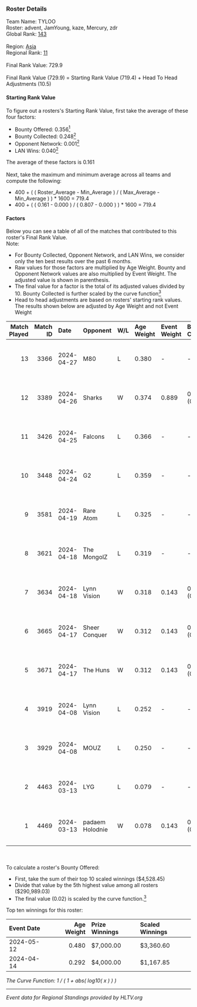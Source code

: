 ### Roster Details<br />
Team Name: TYLOO<br />
Roster: advent, JamYoung, kaze, Mercury, zdr<br />
Global Rank: [143](../../standings_global_2024_08_28.md)<br />
<br />
Region: [Asia]( ../../standings_asia_2024_08_28.md)<br />
Regional Rank: [11]( ../../standings_asia_2024_08_28.md)<br />
<br />
Final Rank Value:  729.9<br />
<br />
Final Rank Value (729.9) = Starting Rank Value (719.4) + Head To Head Adjustments (10.5)<br />

#### Starting Rank Value<br />
To figure out a rosters's Starting Rank Value, first take the average of these four factors:<br />
- Bounty Offered: 0.356[<sup>1</sup>](#table2)
- Bounty Collected: 0.248[<sup>2</sup>](#table1)
- Opponent Network: 0.001[<sup>2</sup>](#table1)
- LAN Wins: 0.040[<sup>2</sup>](#table1)

The average of these factors is 0.161<br />
<br />
Next, take the maximum and minimum average across all teams and compute the following:<br />
- 400 + ( ( Roster_Average - Min_Average ) / ( Max_Average - Min_Average ) ) * 1600 = 719.4
- 400 + ( ( 0.161 - 0.000 ) / ( 0.807 - 0.000 ) ) * 1600 = 719.4


#### Factors<br />
Below you can see a table of all of the matches that contributed to this roster's Final Rank Value.<br />
Note:<br />

- For Bounty Collected, Opponent Network, and LAN Wins, we consider only the ten best results over the past 6 months.
- Raw values for those factors are multiplied by Age Weight. Bounty and Opponent Network values are also multiplied by Event Weight. The adjusted value is shown in parenthesis.
- The final value for a factor is the total of its adjusted values divided by 10. Bounty Collected is further scaled by the curve function[<sup>3</sup>](#curveFunction)
- Head to head adjustments are based on rosters' starting rank values. The results shown below are adjusted by Age Weight and not Event Weight
<span id="table1"></span><br />


| Match Played | Match ID | Date       | Opponent        | W/L | Age Weight | Event Weight | Bounty Collected | Opponent Network | LAN Wins  | H2H Adj. | Roster                                  |
| -: | -: | :- | :- | :- | :- | :- | :- | :- | :- | -: | :- |
|           13 |     3366 | 2024-04-27 | M80             | L   | 0.380      | -            | -                | -                | -         |    -0.99 | advent, JamYoung, kaze, Mercury, zdr    |
|           12 |     3389 | 2024-04-26 | Sharks          | W   | 0.374      | 0.889        | 0.017 (0.006)    | 0.019 (0.006)    | 1 (0.374) |     6.18 | advent, JamYoung, kaze, Mercury, zdr    |
|           11 |     3426 | 2024-04-25 | Falcons         | L   | 0.366      | -            | -                | -                | -         |    -0.09 | advent, JamYoung, kaze, Mercury, zdr    |
|           10 |     3448 | 2024-04-24 | G2              | L   | 0.359      | -            | -                | -                | -         |    -0.01 | advent, JamYoung, kaze, Mercury, zdr    |
|            9 |     3581 | 2024-04-19 | Rare Atom       | L   | 0.325      | -            | -                | -                | -         |    -3.14 | advent, JamYoung, kaze, Mercury, zdr    |
|            8 |     3621 | 2024-04-18 | The MongolZ     | L   | 0.319      | -            | -                | -                | -         |    -0.02 | advent, JamYoung, kaze, Mercury, zdr    |
|            7 |     3634 | 2024-04-18 | Lynn Vision     | W   | 0.318      | 0.143        | 0.074 (0.003)    | 0.126 (0.006)    | 0 (0.000) |     7.84 | advent, JamYoung, kaze, Mercury, zdr    |
|            6 |     3665 | 2024-04-17 | Sheer Conquer   | W   | 0.312      | 0.143        | 0.000 (0.000)    | 0.011 (0.000)    | 0 (0.000) |     2.11 | advent, JamYoung, kaze, Mercury, zdr    |
|            5 |     3671 | 2024-04-17 | The Huns        | W   | 0.312      | 0.143        | 0.000 (0.000)    | 0.000 (0.000)    | 0 (0.000) |     1.42 | advent, JamYoung, kaze, Mercury, zdr    |
|            4 |     3919 | 2024-04-08 | Lynn Vision     | L   | 0.252      | -            | -                | -                | -         |    -1.71 | advent, JamYoung, kaze, Mercury, zdr    |
|            3 |     3929 | 2024-04-08 | MOUZ            | L   | 0.250      | -            | -                | -                | -         |    -0.02 | advent, JamYoung, kaze, Mercury, zdr    |
|            2 |     4463 | 2024-03-13 | LYG             | L   | 0.079      | -            | -                | -                | -         |    -1.37 | advent, JamYoung, lyrics3, Mercury, zdr |
|            1 |     4469 | 2024-03-13 | padaem Holodnie | W   | 0.078      | 0.143        | 0.000 (0.000)    | 0.000 (0.000)    | 0 (0.000) |     0.35 | advent, JamYoung, lyrics3, Mercury, zdr |

<br />
<span id="table2"></span><br />
To calculate a roster's Bounty Offered:<br />

- First, take the sum of their top 10 scaled winnings ($4,528.45)
- Divide that value by the 5th highest value among all rosters ($290,989.03)
- The final value (0.02) is scaled by the curve function.[<sup>3</sup>](#curveFunction)

Top ten winnings for this roster:<br />

| Event Date | Age Weight | Prize Winnings | Scaled Winnings |
| :- | -: | :- | :- |
| 2024-05-12 |      0.480 | $7,000.00      | $3,360.60       |
| 2024-04-14 |      0.292 | $4,000.00      | $1,167.85       |


<span id="curveFunction"></span>_The Curve Function: 1 / ( 1 + abs( log10( x ) ) )_<br />

---
_Event data for Regional Standings provided by HLTV.org_<br />
